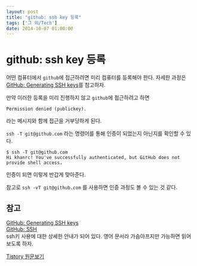 ```yaml
---
layout: post
title: "github: ssh key 등록"
tags: ['그 외/Tech']
date: 2014-10-07 01:00:00
---
```

# github: ssh key 등록

어떤 컴퓨터에서 `github`에 접근하려면 미리 컴퓨터를 등록해야 한다. 자세한 과정은 [GitHub: Generating SSH keys](https://help.github.com/articles/generating-ssh-keys/)를 참고하자.

만약 이러한 등록을 미리 진행하지 않고 `github`에 접근하려고 하면
    
    
    Permission denied (publickey).
    

라는 메시지와 함께 접근을 거부당하게 된다.

`ssh -T git@github.com` 라는 명령어를 통해 인증이 되었는지 아닌지를 확인할 수 있다.
    
    
    $ ssh -T git@github.com
    Hi khanrc! You've successfully authenticated, but GitHub does not provide shell access.
    

인증이 되면 이렇게 반갑게 맞아준다.

참고로 `ssh -vT git@github.com` 를 사용하면 인증 과정도 볼 수 있는 것 같다.

## 참고

[GitHub: Generating SSH keys](https://help.github.com/articles/generating-ssh-keys/)  
[GitHub: SSH](https://help.github.com/categories/ssh/)  
ssh키 사용에 대한 상세한 안내가 되어 있다. 영어 문서라 가슴아프지만 가능하면 읽어보도록 하자.


[Tistory 원문보기](http://khanrc.tistory.com/50)
